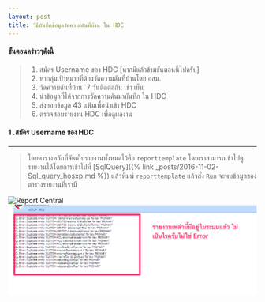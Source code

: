 ```yaml
---
layout: post
title: วิธีบันทึกข้อมูลวัดความดันที่บ้าน ใน HDC  
---
```


#### ขั้นตอนคร่าวๆดังนี้ 
> 1. สมัคร Username ของ HDC [หากมีแล้วข้ามขั้นตอนนี้ไปครับ]
> 2. หากลุ่มเป้าหมายที่ต้องวัดความดันที่บ้านโดย อสม.
> 3. วัดความดันที่บ้าน `7 วันติดต่อกัน เช้า เย็น
> 4. นำข้อมูลที่ได้จากการวัดความดันมาบันทึก ใน HDC
> 5. ส่งออกข้อมูล 43 แฟ้มเพื่อนำเข้า HDC 
> 6. ตรวจสอบรายงาน HDC เพื่อดูผลงาน

#### 1 .สมัคร Username ของ HDC 
--- 
> โดยตารางหลักที่จัดเก็บรายงานทั้งหมดไว้คือ `reporttemplate` โดยเราสามารถเข้าไปดูรายงานได้โดยการเข้าไปที่ [SqlQuery]({% link _posts/2016-11-02-Sql_query_hosxp.md %})  แล้วพิมพ์ `reporttemplate` แล้วสั่ง `Run`
จะพบข้อมูลของตารางรายงานที่เรามี

![Report Central](/img/home_bp/1,png)
![import Report](/img/setting/import_report4.png)


